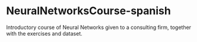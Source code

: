 # NeuralNetworksCourse-spanish
Introductory course of Neural Networks given to a consulting firm, together with the exercises and dataset. 
